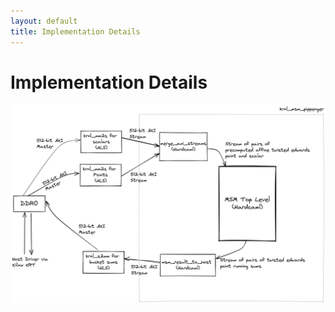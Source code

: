 ```yaml
---
layout: default
title: Implementation Details
---
```


# Implementation Details

![](/images/msm-block-diagram-new.png)

